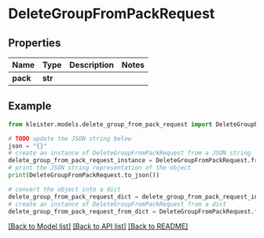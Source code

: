 # DeleteGroupFromPackRequest


## Properties

Name | Type | Description | Notes
------------ | ------------- | ------------- | -------------
**pack** | **str** |  | 

## Example

```python
from kleister.models.delete_group_from_pack_request import DeleteGroupFromPackRequest

# TODO update the JSON string below
json = "{}"
# create an instance of DeleteGroupFromPackRequest from a JSON string
delete_group_from_pack_request_instance = DeleteGroupFromPackRequest.from_json(json)
# print the JSON string representation of the object
print(DeleteGroupFromPackRequest.to_json())

# convert the object into a dict
delete_group_from_pack_request_dict = delete_group_from_pack_request_instance.to_dict()
# create an instance of DeleteGroupFromPackRequest from a dict
delete_group_from_pack_request_from_dict = DeleteGroupFromPackRequest.from_dict(delete_group_from_pack_request_dict)
```
[[Back to Model list]](../README.md#documentation-for-models) [[Back to API list]](../README.md#documentation-for-api-endpoints) [[Back to README]](../README.md)


